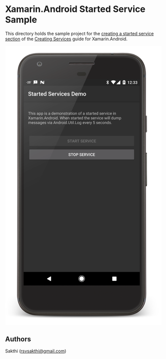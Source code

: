 Xamarin.Android Started Service Sample
======================================

This directory holds the sample project for the [creating a started service section](https://developer.xamarin.com/guides/android/application_fundamentals/services/creating-a-service/started-services/) of the [Creating Services](https://developer.xamarin.com/guides/android/application_fundamentals/services/) guide for Xamarin.Android. 

![](./Screenshots/started-service.png)

Authors
-------

Sakthi (rsvsakthi@gmail.com)
